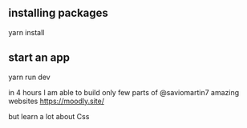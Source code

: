 ## installing packages

yarn install

## start an app

yarn run dev


in 4 hours I am able to build only few parts of @saviomartin7 amazing websites 
https://moodly.site/

but learn a lot about Css 
